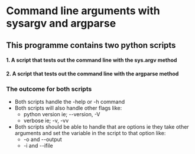 # Command line arguments with sysargv and argparse 
## This programme contains two python scripts
#### 1. A script that tests out the command line with the sys.argv method
#### 2. A script that tests out the command line with the argparse method

### The outcome for both scripts
* Both scripts handle the -help or -h command
* Both scripts will also handle other flags like:
    * python version ie; --version, -V
    * verbose ie; -v, -vv
* Both scripts should be able to handle that are options ie they take other arguments and set the variable in the script to that option like:
  * -o and --output
  * -i and --ifile